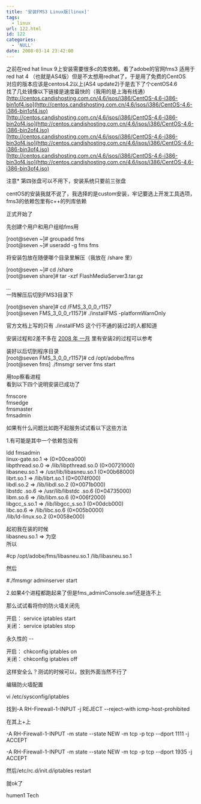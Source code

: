 ```yaml
---
title: '安装FMS3 Linux版[linux]'
tags:
  - linux
url: 122.html
id: 122
categories:
  - 'NULL'
date: 2008-03-14 23:42:00
---
```


之前在red hat linux 9上安装需要很多c的库依赖。看了adobe的官网fms3 适用于red hat 4 （也就是AS4版）但是不太想用redhat了，于是用了免费的CentOS  
对应的版本应该是centos4.2以上(AS4 update2)于是去下了个centOS4.6  
找了几处镜像以下链接是速度最快的（我用的是上海有线通）  
[http://centos.candishosting.com.cn/4.6/isos/i386/CentOS-4.6-i386-bin1of4.iso](http://centos.candishosting.com.cn/4.6/isos/i386/CentOS-4.6-i386-bin1of4.iso)  
[http://centos.candishosting.com.cn/4.6/isos/i386/CentOS-4.6-i386-bin2of4.iso](http://centos.candishosting.com.cn/4.6/isos/i386/CentOS-4.6-i386-bin2of4.iso)  
[http://centos.candishosting.com.cn/4.6/isos/i386/CentOS-4.6-i386-bin3of4.iso](http://centos.candishosting.com.cn/4.6/isos/i386/CentOS-4.6-i386-bin3of4.iso)  
[http://centos.candishosting.com.cn/4.6/isos/i386/CentOS-4.6-i386-bin3of4.iso](http://centos.candishosting.com.cn/4.6/isos/i386/CentOS-4.6-i386-bin3of4.iso)  
  
注意\* 第四张盘可以不用下，安装系统只要前三张盘  
  
  
centOS的安装我就不说了，我选择的是custom安装，牢记要选上开发工具选项，fms3的依赖包里有c++的列库依赖  
  
正式开始了  
  
  
先创建个用户和用户组给fms用  
  

\[root@seven ~\]# groupadd fms  
\[root@seven ~\]# useradd -g fms fms

  
将安装包放在随便哪个目录里解压（我放在 /share 里）  
  
\[root@seven ~\]# cd /share  
\[root@seven share\]# tar -xzf FlashMediaServer3.tar.gz  
  
...  
一阵解压后切到FMS3目录下  
  
\[root@seven share\]# cd /FMS\_3\_0\_0\_r1157  
\[root@seven FMS\_3\_0\_0\_r1157\]# ./installFMS -platformWarnOnly  
  
官方文档上写的只有 ./installFMS 这个行不通的装过2的人都知道  
  
安装过程和2差不多在 [2008 年 一月](http://www.humen1.net/2008_01_01_archive.html) 里有安装2的过程可以参考  
  
  
装好以后切到程序目录  
\[root@seven FMS\_3\_0\_0\_r1157\]# cd /opt/adobe/fms  
\[root@seven fms\] ./fmsmgr server fms start  
  
用top察看进程  
看到以下四个说明安装已成功了  

fmscore  
fmsedge  
fmsmaster  
fmsadmin

如果有什么问题比如跑不起服务试试看以下这些方法

1.有可能是其中一个依赖包没有

ldd fmsadmin  
linux-gate.so.1 => (0×00cea000)  
libpthread.so.0 => /lib/libpthread.so.0 (0×00721000)  
libasneu.so.1 => /usr/lib/libasneu.so.1 (0×00b68000)  
librt.so.1 => /lib/librt.so.1 (0×0074f000)  
libdl.so.2 => /lib/libdl.so.2 (0×0071b000)  
libstdc .so.6 => /usr/lib/libstdc .so.6 (0×04735000)  
libm.so.6 => /lib/libm.so.6 (0×006f2000)  
libgcc\_s.so.1 => /lib/libgcc\_s.so.1 (0×00dcb000)  
libc.so.6 => /lib/libc.so.6 (0×005b0000)  
/lib/ld-linux.so.2 (0×0058e000)

  
起初我在装的时候  
libasneu.so.1 => 为空  
所以  

#cp /opt/adobe/fms/libasneu.so.1 /lib/libasneu.so.1

然后

#./fmsmgr adminserver start

2.如果4个进程都跑起来了但是fms_adminConsole.swf还是连不上

那么试试看将你的防火墙关闭先

开启： service iptables start  
关闭： service iptables stop

永久性的 --

开启： chkconfig iptables on  
关闭： chkconfig iptables off

这样安全么？测试的时候可以，放到外面当然不行了

编辑防火墙配置

vi /etc/sysconfig/iptables

找到-A RH-Firewall-1-INPUT -j REJECT --reject-with icmp-host-prohibited

在其上+上

-A RH-Firewall-1-INPUT -m state --state NEW -m tcp -p tcp --dport 1111 -j ACCEPT

-A RH-Firewall-1-INPUT -m state --state NEW -m tcp -p tcp --dport 1935 -j ACCEPT  
  
然后/etc/rc.d/init.d/iptables restart

就ok了  

humen1 Tech